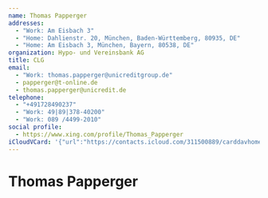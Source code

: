 ```yaml
---
name: Thomas Papperger
addresses:
  - "Work: Am Eisbach 3"
  - "Home: Dahlienstr. 20, München, Baden-Württemberg, 80935, DE"
  - "Home: Am Eisbach 3, München, Bayern, 80538, DE"
organization: Hypo- und Vereinsbank AG
title: CLG
email:
  - "Work: thomas.papperger@unicreditgroup.de"
  - papperger@t-online.de
  - thomas.papperger@unicredit.de
telephone:
  - "+491728490237"
  - "Work: 49|89|378-40200"
  - "Work: 089 /4499-2010"
social profile:
  - https://www.xing.com/profile/Thomas_Papperger
iCloudVCard: '{"url":"https://contacts.icloud.com/311500889/carddavhome/card/41AF70C2-09D9-4347-AC81-952D70EB612C.vcf","etag":"\"kmfha76s\"","data":"BEGIN:VCARD\r\nVERSION:3.0\r\nFN:\r\nN:Papperger;Thomas;;;\r\nUID:E4FC068C-2BEA-4AB7-9B0B-F35D5518375E\r\nADR;TYPE=WORK:;;Am Eisbach 3;;;;;\r\nADR;TYPE=HOME:;;Dahlienstr. 20;München;Baden-Württemberg;80935;DE;\r\nADR;TYPE=HOME:;;Am Eisbach 3;München;Bayern;80538;DE;\r\nitem1.X-ABLABEL:Home\r\nitem2.X-ABLABEL:Work\r\nitem0.X-ABLABEL:xing\r\nitem4.X-ABLABEL:Home\r\nPRODID:ez-vcard 0.9.13-fc\r\nREV:2025-04-03T22:19:09Z\r\nORG:Hypo- und Vereinsbank AG;\r\nTITLE:CLG\r\nEMAIL;TYPE=WORK:thomas.papperger@unicreditgroup.de\r\nEMAIL:papperger@t-online.de\r\nEMAIL:thomas.papperger@unicredit.de\r\nTEL;TYPE=CELL:+491728490237\r\nTEL;TYPE=WORK:49|89|378-40200\r\nTEL;TYPE=WORK:089 /4499-2010\r\nitem0.X-SOCIALPROFILE;X-USER=Thomas_Papperger:https://www.xing.com/profile/\r\n Thomas_Papperger\r\n;TYPE=jpeg;VALUE=uri:https://gateway.icloud.com/contacts/311500889/ck/card/\r\n e2606978f55c33a25cf5146ba3fd896e\r\nEND:VCARD"}'
---
```

# Thomas Papperger